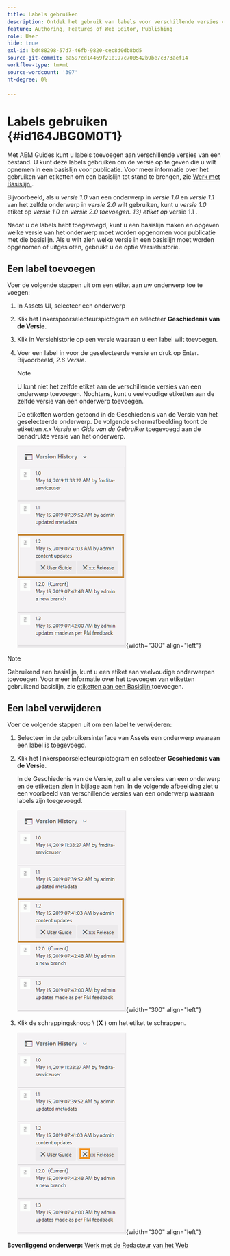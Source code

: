 ```yaml
---
title: Labels gebruiken
description: Ontdek het gebruik van labels voor verschillende versies van een bestand in AEM Guides. Leer hoe te om een etiket aan een versie van een onderwerp toe te voegen of te schrappen.
feature: Authoring, Features of Web Editor, Publishing
role: User
hide: true
exl-id: bd488298-57d7-46fb-9820-cec8d0db8bd5
source-git-commit: ea597cd14469f21e197c700542b9be7c373aef14
workflow-type: tm+mt
source-wordcount: '397'
ht-degree: 0%

---
```


# Labels gebruiken {#id164JBG0M0T1}

Met AEM Guides kunt u labels toevoegen aan verschillende versies van een bestand. U kunt deze labels gebruiken om de versie op te geven die u wilt opnemen in een basislijn voor publicatie. Voor meer informatie over het gebruiken van etiketten om een basislijn tot stand te brengen, zie [ Werk met Basislijn ](generate-output-use-baseline-for-publishing.md#).

Bijvoorbeeld, als u *versie 1.0* van een onderwerp in *versie 1.0* en *versie 1.1* van het zelfde onderwerp in *versie 2.0* wilt gebruiken, kunt u *versie 1.0* etiket op *versie 1.0* en *versie 2.0 toevoegen. 13} etiket op* versie 1.1 *.*

Nadat u de labels hebt toegevoegd, kunt u een basislijn maken en opgeven welke versie van het onderwerp moet worden opgenomen voor publicatie met die basislijn. Als u wilt zien welke versie in een basislijn moet worden opgenomen of uitgesloten, gebruikt u de optie Versiehistorie.

## Een label toevoegen

Voer de volgende stappen uit om een etiket aan uw onderwerp toe te voegen:

1. In Assets UI, selecteer een onderwerp
1. Klik het linkerspoorselecteurspictogram en selecteer **Geschiedenis van de Versie**.
1. Klik in Versiehistorie op een versie waaraan u een label wilt toevoegen.

1. Voer een label in voor de geselecteerde versie en druk op Enter. Bijvoorbeeld, *2.6 Versie*.

   >[!NOTE]
   >
   > U kunt niet het zelfde etiket aan de verschillende versies van een onderwerp toevoegen. Nochtans, kunt u veelvoudige etiketten aan de zelfde versie van een onderwerp toevoegen.

   De etiketten worden getoond in de Geschiedenis van de Versie van het geselecteerde onderwerp. De volgende schermafbeelding toont de etiketten *x.x Versie* en *Gids van de Gebruiker* toegevoegd aan de benadrukte versie van het onderwerp.

   ![](images/labels.png){width="300" align="left"}

>[!NOTE]
>
> Gebruikend een basislijn, kunt u een etiket aan veelvoudige onderwerpen toevoegen. Voor meer informatie over het toevoegen van etiketten gebruikend basislijn, zie [ etiketten aan een Basislijn ](generate-output-use-baseline-for-publishing.md#id184KD0T305Z) toevoegen.

## Een label verwijderen

Voer de volgende stappen uit om een label te verwijderen:

1. Selecteer in de gebruikersinterface van Assets een onderwerp waaraan een label is toegevoegd.
1. Klik het linkerspoorselecteurspictogram en selecteer **Geschiedenis van de Versie**.

   In de Geschiedenis van de Versie, zult u alle versies van een onderwerp en de etiketten zien in bijlage aan hen. In de volgende afbeelding ziet u een voorbeeld van verschillende versies van een onderwerp waaraan labels zijn toegevoegd.

   ![](images/labels.png){width="300" align="left"}

1. Klik de schrappingsknoop \ (**X** \) om het etiket te schrappen.

   ![](images/delete-labels.png){width="300" align="left"}


**Bovenliggend onderwerp:**[ Werk met de Redacteur van het Web ](web-editor.md)
